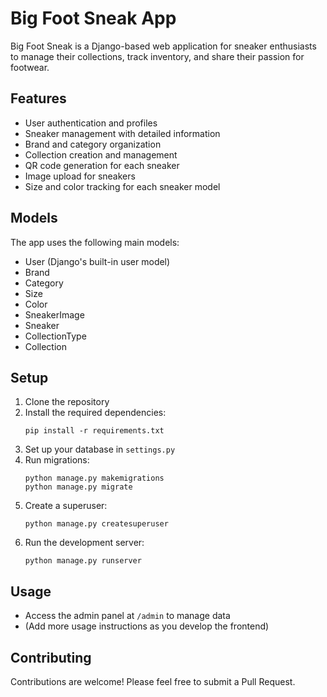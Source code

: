 # Big Foot Sneak App

Big Foot Sneak is a Django-based web application for sneaker enthusiasts to manage their collections, track inventory, and share their passion for footwear.

## Features

- User authentication and profiles
- Sneaker management with detailed information
- Brand and category organization
- Collection creation and management
- QR code generation for each sneaker
- Image upload for sneakers
- Size and color tracking for each sneaker model

## Models

The app uses the following main models:

- User (Django's built-in user model)
- Brand
- Category
- Size
- Color
- SneakerImage
- Sneaker
- CollectionType
- Collection

## Setup

1. Clone the repository
2. Install the required dependencies:
   ```
   pip install -r requirements.txt
   ```
3. Set up your database in `settings.py`
4. Run migrations:
   ```
   python manage.py makemigrations
   python manage.py migrate
   ```
5. Create a superuser:
   ```
   python manage.py createsuperuser
   ```
6. Run the development server:
   ```
   python manage.py runserver
   ```

## Usage

- Access the admin panel at `/admin` to manage data
- (Add more usage instructions as you develop the frontend)

## Contributing

Contributions are welcome! Please feel free to submit a Pull Request.


